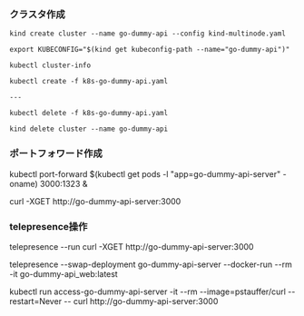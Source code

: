 ### クラスタ作成

```
kind create cluster --name go-dummy-api --config kind-multinode.yaml

export KUBECONFIG="$(kind get kubeconfig-path --name="go-dummy-api")"

kubectl cluster-info

kubectl create -f k8s-go-dummy-api.yaml

---

kubectl delete -f k8s-go-dummy-api.yaml

kind delete cluster --name go-dummy-api

```


### ポートフォワード作成

kubectl port-forward $(kubectl get pods -l "app=go-dummy-api-server" -oname) 3000:1323 &

curl -XGET http://go-dummy-api-server:3000



### telepresence操作

telepresence --run curl -XGET http://go-dummy-api-server:3000

telepresence --swap-deployment go-dummy-api-server --docker-run --rm -it go-dummy-api_web:latest

kubectl run access-go-dummy-api-server -it --rm --image=pstauffer/curl --restart=Never -- curl http://go-dummy-api-server:3000
